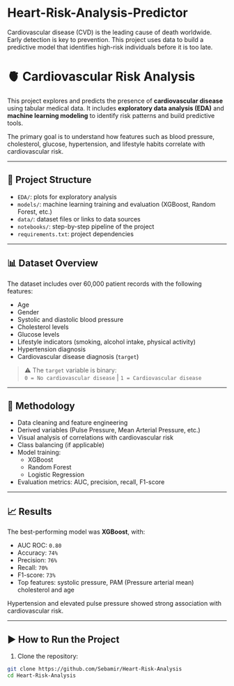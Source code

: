 # Heart-Risk-Analysis-Predictor
Cardiovascular disease (CVD) is the leading cause of death worldwide. Early detection is key to prevention. This project uses data to build a predictive model that identifies high-risk individuals before it is too late.

# 🫀 Cardiovascular Risk Analysis

This project explores and predicts the presence of **cardiovascular disease** using tabular medical data. It includes **exploratory data analysis (EDA)** and **machine learning modeling** to identify risk patterns and build predictive tools.

The primary goal is to understand how features such as blood pressure, cholesterol, glucose, hypertension, and lifestyle habits correlate with cardiovascular risk.

---

## 📁 Project Structure

- `EDA/`: plots for exploratory analysis
- `models/`: machine learning training and evaluation (XGBoost, Random Forest, etc.)
- `data/`: dataset files or links to data sources
- `notebooks/`: step-by-step pipeline of the project
- `requirements.txt`: project dependencies

---

## 📊 Dataset Overview

The dataset includes over 60,000 patient records with the following features:

- Age
- Gender
- Systolic and diastolic blood pressure
- Cholesterol levels
- Glucose levels
- Lifestyle indicators (smoking, alcohol intake, physical activity)
- Hypertension diagnosis
- Cardiovascular disease diagnosis (`target`)

> ⚠️ The `target` variable is binary:  
> `0 = No cardiovascular disease` | `1 = Cardiovascular disease`

---

## 🧠 Methodology

- Data cleaning and feature engineering
- Derived variables (Pulse Pressure, Mean Arterial Pressure, etc.)
- Visual analysis of correlations with cardiovascular risk
- Class balancing (if applicable)
- Model training:
  - XGBoost 
  - Random Forest
  - Logistic Regression
- Evaluation metrics: AUC, precision, recall, F1-score

---

## 📈 Results

The best-performing model was **XGBoost**, with:

- AUC ROC: `0.80`
- Accuracy: `74%`
- Precision: `76%`
- Recall: `70%`
- F1-score: `73%`
- Top features: systolic pressure, PAM (Pressure arterial mean) cholesterol and age

Hypertension and elevated pulse pressure showed strong association with cardiovascular risk.

---

## ▶️ How to Run the Project

1. Clone the repository:

```bash
git clone https://github.com/Sebamir/Heart-Risk-Analysis
cd Heart-Risk-Analysis
